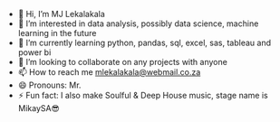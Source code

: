- 👋 Hi, I’m MJ Lekalakala
- 👀 I’m interested in data analysis, possibly data science, machine learning in the future
- 🌱 I’m currently learning python, pandas, sql, excel, sas, tableau and power bi
- 💞️ I’m looking to collaborate on any projects with anyone 
- 📫 How to reach me mlekalakala@webmail.co.za 
- 😄 Pronouns: Mr.
- ⚡ Fun fact: I also make Soulful & Deep House music, stage name is MikaySA😎

<!---
MJWorx/MJWorx is a ✨ special ✨ repository because its `README.md` (this file) appears on your GitHub profile.
You can click the Preview link to take a look at your changes.
--->
